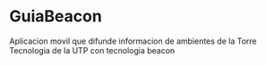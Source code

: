 # GuiaBeacon
Aplicacion movil que difunde informacion de ambientes de la Torre Tecnologia de la UTP con tecnologia beacon 
